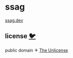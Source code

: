 # ssag

[ssag.dev](https://www.ssag.dev/)

## license [🐦](https://wikipedia.org/wiki/Free_and_open-source_software)

public domain ⚘ [The Unlicense](license)
